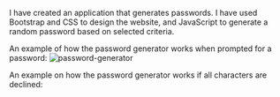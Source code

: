 I have created an application that generates passwords. I have used Bootstrap and CSS to design the website, and JavaScript to generate a random password based on selected criteria.

An example of how the password generator works when prompted for a password:
![password-generator](https://user-images.githubusercontent.com/61640527/79699888-42f44f00-8260-11ea-87ff-5c35fc5df55f.gif)

An example on how the password generator works if all characters are declined:
